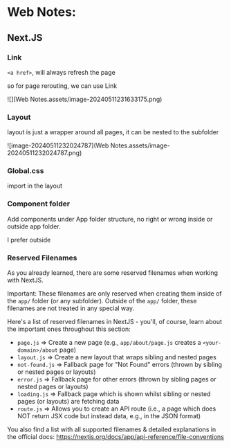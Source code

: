 # Web Notes:

## Next.JS

### Link

`<a href>`, will always refresh the page

so for page rerouting, we can use Link

![](Web Notes.assets/image-20240511231633175.png)

### Layout 

layout is just a wrapper around all pages, it can be nested to the subfolder

![image-20240511232024787](Web Notes.assets/image-20240511232024787.png)

### Global.css

import in the layout

### Component folder

Add components under App folder structure, no right or wrong inside or outside app folder.

I prefer outside



### Reserved Filenames

As you already learned, there are some reserved filenames when working with NextJS.

Important: These filenames are only reserved when creating them inside of the `app/` folder (or any subfolder). Outside of the `app/` folder, these filenames are not treated in any special way.

Here's a list of reserved filenames in NextJS - you'll, of course, learn about the important ones throughout this section:

- `page.js` => Create a new page (e.g., `app/about/page.js` creates a `<your-domain>/about` page)
- `layout.js` => Create a new layout that wraps sibling and nested pages
- `not-found.js` => Fallback page for "Not Found" errors (thrown by sibling or nested pages or layouts)
- `error.js` => Fallback page for other errors (thrown by sibling pages or nested pages or layouts)
- `loading.js` => Fallback page which is shown whilst sibling or nested pages (or layouts) are fetching data
- `route.js` => Allows you to create an API route (i.e., a page which does NOT return JSX code but instead data, e.g., in the JSON format)

You also find a list with all supported filenames & detailed explanations in the official docs: https://nextjs.org/docs/app/api-reference/file-conventions